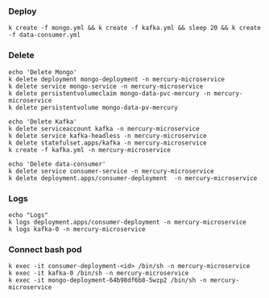 ### Deploy 

    k create -f mongo.yml && k create -f kafka.yml && sleep 20 && k create -f data-consumer.yml

### Delete 

    echo 'Delete Mongo'
    k delete deployment mongo-deployment -n mercury-microservice 
    k delete service mongo-service -n mercury-microservice
    k delete persistentvolumeclaim mongo-data-pvc-mercury -n mercury-microservice  
    k delete persistentvolume mongo-data-pv-mercury 
    
    echo 'Delete Kafka'
    k delete serviceaccount kafka -n mercury-microservice
    k delete service kafka-headless -n mercury-microservice
    k delete statefulset.apps/kafka -n mercury-microservice
    k create -f kafka.yml -n mercury-microservice
    
    echo 'Delete data-consumer'
    k delete service consumer-service -n mercury-microservice
    k delete deployment.apps/consumer-deployment  -n mercury-microservice

### Logs 
    
    echo "Logs"
    k logs deployment.apps/consumer-deployment -n mercury-microservice
    k logs kafka-0 -n mercury-microservice
    
### Connect bash pod
    
    k exec -it consumer-deployment-<id> /bin/sh -n mercury-microservice
    k exec -it kafka-0 /bin/sh -n mercury-microservice
    k exec -it mongo-deployment-64b98df6b8-5wzp2 /bin/sh -n mercury-microservice

[//]: # (k logs deployment.apps/kafka-deployment -n mercury-microservice)
